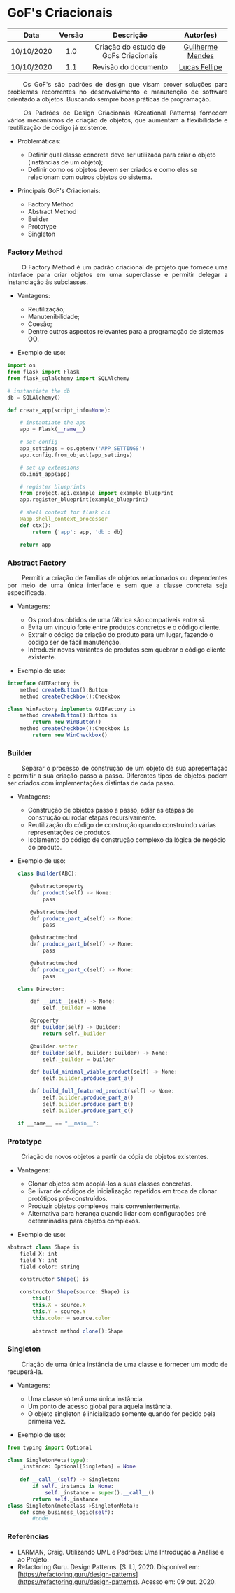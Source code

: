 # GoF's Criacionais

|    Data    | Versão |                Descrição                |                     Autor(es)                     |
| :--------: | :----: | :-------------------------------------: | :-------------------------------------------: |
| 10/10/2020 |  1.0   | Criação do estudo de GoFs Criacionais | [Guilherme Mendes](https://github.com/guilherme-mendes) |
| 10/10/2020 |  1.1   | Revisão do documento | [Lucas Fellipe](https://github.com/lucasfcm9) |

<p align="justify"> &emsp;&emsp; Os GoF's são padrões de design que visam prover soluções para problemas recorrentes no desenvolvimento e manutenção de software orientado a objetos. Buscando sempre boas práticas de programação.</p>
<p align="justify"> &emsp;&emsp; Os Padrões de Design Criacionais (Creational Patterns) fornecem vários mecanismos de criação de objetos, que aumentam a flexibilidade e reutilização de código já existente.</p>

- Problemáticas:
  - Definir qual classe concreta deve ser utilizada para criar o objeto (instâncias de um objeto);
  - Definir como os objetos devem ser criados e como eles se relacionam com outros objetos do sistema.

- Principais GoF's Criacionais:
  - Factory Method
  - Abstract Method
  - Builder
  - Prototype
  - Singleton

### Factory Method

<p align="justify"> &emsp;&emsp; O Factory Method é um padrão criacional de projeto que fornece uma interface para criar objetos em uma superclasse e permitir delegar a instanciação às subclasses.</p>

- Vantagens:

  - Reutilização;
  - Manutenibilidade;
  - Coesão;
  - Dentre outros aspectos relevantes para a programação de sistemas OO.

- Exemplo de uso:

```python
import os
from flask import Flask
from flask_sqlalchemy import SQLAlchemy

# instantiate the db
db = SQLAlchemy()

def create_app(script_info=None):

    # instantiate the app
    app = Flask(__name__)

    # set config
    app_settings = os.getenv('APP_SETTINGS')
    app.config.from_object(app_settings)

    # set up extensions
    db.init_app(app)

    # register blueprints
    from project.api.example import example_blueprint
    app.register_blueprint(example_blueprint)

    # shell context for flask cli
    @app.shell_context_processor
    def ctx():
        return {'app': app, 'db': db}

    return app
```

### Abstract Factory

<p align="justify"> &emsp;&emsp; Permitir a criação de famílias de objetos relacionados ou dependentes por meio de uma única interface e sem que a classe concreta seja especificada.</p>

- Vantagens:

  - Os produtos obtidos de uma fábrica são compatíveis entre si.
  - Evita um vínculo forte entre produtos concretos e o código cliente.
  - Extrair o código de criação do produto para um lugar, fazendo o código ser de fácil manutenção.
  - Introduzir novas variantes de produtos sem quebrar o código cliente existente.

- Exemplo de uso:

```jsx
interface GUIFactory is
    method createButton():Button
    method createCheckbox():Checkbox

class WinFactory implements GUIFactory is
    method createButton():Button is
        return new WinButton()
    method createCheckbox():Checkbox is
        return new WinCheckbox()
```

### Builder

<p align="justify"> &emsp;&emsp; Separar o processo de construção de um objeto de sua apresentação e permitir a sua criação passo a passo. Diferentes tipos de objetos podem ser criados com implementações distintas de cada passo.</p>

- Vantagens:

  - Construção de objetos passo a passo, adiar as etapas de construção ou rodar etapas recursivamente.
  - Reutilização do código de construção quando construindo várias representações de produtos.
  - Isolamento do código de construção complexo da lógica de negócio do produto.

- Exemplo de uso:

  ```jsx
  class Builder(ABC):
  
      @abstractproperty
      def product(self) -> None:
          pass
  
      @abstractmethod
      def produce_part_a(self) -> None:
          pass
  
      @abstractmethod
      def produce_part_b(self) -> None:
          pass
  
      @abstractmethod
      def produce_part_c(self) -> None:
          pass
  
  class Director:
  
      def __init__(self) -> None:
          self._builder = None
  
      @property
      def builder(self) -> Builder:
          return self._builder
  
      @builder.setter
      def builder(self, builder: Builder) -> None:
          self._builder = builder
  
      def build_minimal_viable_product(self) -> None:
          self.builder.produce_part_a()
  
      def build_full_featured_product(self) -> None:
          self.builder.produce_part_a()
          self.builder.produce_part_b()
          self.builder.produce_part_c()
  
  if __name__ == "__main__":
  ```

### Prototype

<p align="justify"> &emsp;&emsp; Criação de novos objetos a partir da cópia de objetos existentes.</p>

- Vantagens:

  - Clonar objetos sem acoplá-los a suas classes concretas.
  - Se livrar de códigos de inicialização repetidos em troca de clonar protótipos pré-construídos.
  - Produzir objetos complexos mais convenientemente.
  - Alternativa para herança quando lidar com configurações pré determinadas para objetos complexos.

- Exemplo de uso:

```jsx
abstract class Shape is
    field X: int
    field Y: int
    field color: string

    constructor Shape() is

    constructor Shape(source: Shape) is
        this()
        this.X = source.X
        this.Y = source.Y
        this.color = source.color
    
		abstract method clone():Shape
```

### Singleton

<p align="justify"> &emsp;&emsp; Criação de uma única instância de uma classe e fornecer um modo de recuperá-la.</p>

- Vantagens:

  - Uma classe só terá uma única instância.
  - Um ponto de acesso global para aquela instância.
  - O objeto singleton é inicializado somente quando for pedido pela primeira vez.

- Exemplo de uso:

```python
from typing import Optional

class SingletonMeta(type):
	_instance: Optional[Singleton] = None
	
	def __call__(self) -> Singleton:
		if self._instance is None:
			self._instance = super().__call__()
		return self._instance 
class Singleton(meteclass->SingletonMeta):
	def some_business_logic(self):
		#code
```

### Referências

- LARMAN, Craig. Utilizando UML e Padrões: Uma Introdução a Análise e ao Projeto.
- Refactoring Guru. Design Patterns. [S. l.], 2020. Disponível em: [https://refactoring.guru/design-patterns](https://refactoring.guru/design-patterns). Acesso em: 09 out. 2020.